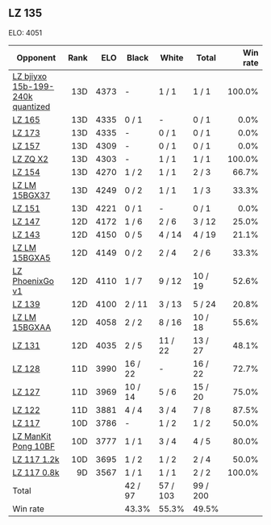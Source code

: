 ## LZ 135 ##

ELO: 4051

Opponent | Rank | ELO | Black | White | Total | Win rate
---------|-----:|----:|-------|-------|-------|-------:
[LZ bjiyxo 15b-199-240k quantized](LZ%20bjiyxo%2015b-199-240k%20quantized.md) | 13D | 4373 | - | 1 / 1 | 1 / 1 | 100.0%
[LZ 165](LZ%20165.md) | 13D | 4335 | 0 / 1 | - | 0 / 1 | 0.0%
[LZ 173](LZ%20173.md) | 13D | 4335 | - | 0 / 1 | 0 / 1 | 0.0%
[LZ 157](LZ%20157.md) | 13D | 4309 | - | 0 / 1 | 0 / 1 | 0.0%
[LZ ZQ X2](LZ%20ZQ%20X2.md) | 13D | 4303 | - | 1 / 1 | 1 / 1 | 100.0%
[LZ 154](LZ%20154.md) | 13D | 4270 | 1 / 2 | 1 / 1 | 2 / 3 | 66.7%
[LZ LM 15BGX37](LZ%20LM%2015BGX37.md) | 13D | 4249 | 0 / 2 | 1 / 1 | 1 / 3 | 33.3%
[LZ 151](LZ%20151.md) | 13D | 4221 | 0 / 1 | - | 0 / 1 | 0.0%
[LZ 147](LZ%20147.md) | 12D | 4172 | 1 / 6 | 2 / 6 | 3 / 12 | 25.0%
[LZ 143](LZ%20143.md) | 12D | 4150 | 0 / 5 | 4 / 14 | 4 / 19 | 21.1%
[LZ LM 15BGXA5](LZ%20LM%2015BGXA5.md) | 12D | 4149 | 0 / 2 | 2 / 4 | 2 / 6 | 33.3%
[LZ PhoenixGo v1](LZ%20PhoenixGo%20v1.md) | 12D | 4110 | 1 / 7 | 9 / 12 | 10 / 19 | 52.6%
[LZ 139](LZ%20139.md) | 12D | 4100 | 2 / 11 | 3 / 13 | 5 / 24 | 20.8%
[LZ LM 15BGXAA](LZ%20LM%2015BGXAA.md) | 12D | 4058 | 2 / 2 | 8 / 16 | 10 / 18 | 55.6%
[LZ 131](LZ%20131.md) | 12D | 4035 | 2 / 5 | 11 / 22 | 13 / 27 | 48.1%
[LZ 128](LZ%20128.md) | 11D | 3990 | 16 / 22 | - | 16 / 22 | 72.7%
[LZ 127](LZ%20127.md) | 11D | 3969 | 10 / 14 | 5 / 6 | 15 / 20 | 75.0%
[LZ 122](LZ%20122.md) | 11D | 3881 | 4 / 4 | 3 / 4 | 7 / 8 | 87.5%
[LZ 117](LZ%20117.md) | 10D | 3786 | - | 1 / 2 | 1 / 2 | 50.0%
[LZ ManKit Pong 10BF](LZ%20ManKit%20Pong%2010BF.md) | 10D | 3777 | 1 / 1 | 3 / 4 | 4 / 5 | 80.0%
[LZ 117 1.2k](LZ%20117%201.2k.md) | 10D | 3695 | 1 / 2 | 1 / 2 | 2 / 4 | 50.0%
[LZ 117 0.8k](LZ%20117%200.8k.md) | 9D | 3567 | 1 / 1 | 1 / 1 | 2 / 2 | 100.0%
Total | | | 42 / 97 | 57 / 103 | 99 / 200 | 
Win rate| | | 43.3% | 55.3% | 49.5% | 
